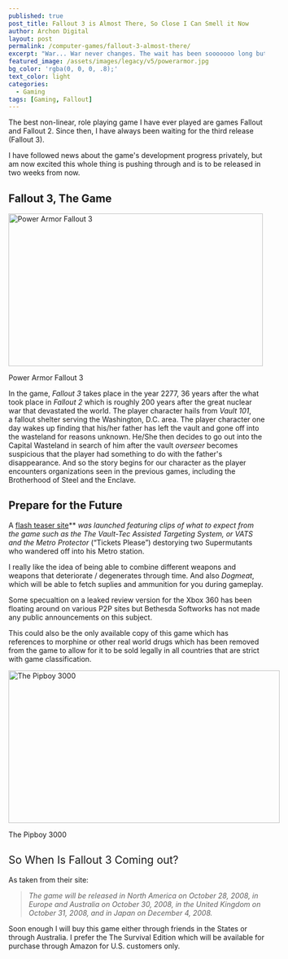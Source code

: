 ```yaml
---
published: true
post_title: Fallout 3 is Almost There, So Close I Can Smell it Now
author: Archon Digital
layout: post
permalink: /computer-games/fallout-3-almost-there/
excerpt: "War... War never changes. The wait has been sooooooo long but is definitely worth it. Fallout 3 will soon be released and Archon Digital will be ready as soon as it comes out in the U.S. market."
featured_image: /assets/images/legacy/v5/powerarmor.jpg
bg_color: 'rgba(0, 0, 0, .8);'
text_color: light
categories:
  - Gaming
tags: [Gaming, Fallout]
---
```

<p class="lead">The best non-linear, role playing game I have ever played are games Fallout and Fallout 2. Since then, I have always been waiting for the third release (Fallout 3).</p>

I have followed news about the game's development progress privately, but am now excited this whole thing is pushing through and is to be released in two weeks from now.<!--more-->

## Fallout 3, The Game

<div id="attachment_364" style="width: 510px" class="wp-caption alignnone">
  <a href="{{ site.baseurl }}/assets/images/legacy/v5/powerarmor.jpg"><img class="size-medium wp-image-364" title="powerarmor" src="{{ site.baseurl }}/assets/images/legacy/v5/powerarmor-500x300.jpg" alt="Power Armor Fallout 3" width="500" height="300" /></a><p class="wp-caption-text">
    Power Armor Fallout 3
  </p>
</div>

In the game, *Fallout 3* takes place in the year 2277, 36 years after the what took place in *Fallout 2* which is roughly 200 years after the great nuclear war that devastated the world. The player character hails from *Vault 101*, a fallout shelter serving the Washington, D.C. area. The player character one day wakes up finding that his/her father has left the vault and gone off into the wasteland for reasons unknown. He/She then decides to go out into the Capital Wasteland in search of him after the vault *overseer* becomes suspicious that the player had something to do with the father's disappearance. And so the story begins for our character as the player encounters organizations seen in the previous games, including the Brotherhood of Steel and the Enclave.

## Prepare for the Future

A <a href="http://prepareforthefuture.com/" target="_blank">flash teaser site</a>** **was launched featuring clips of what to expect from the game such as the The Vault-Tec Assisted Targeting System, or VATS and the Metro *Protector**<span style="font-style: normal;"> (&#8220;Tickets Please&#8221;) </span><span style="font-style: normal;">destorying two Supermutants who wandered off into his Metro station</span><span style="font-style: normal;">.</span>*

I really like the idea of being able to combine different weapons and weapons that deteriorate / degenerates through time. And also *Dogmeat*, which will be able to fetch suplies and ammunition for you during gameplay.

Some specualtion on a leaked review version for the Xbox 360 has been floating around on various P2P sites but Bethesda Softworks has not made any public announcements on this subject.

This could also be the only available copy of this game which has references to morphine or other real world drugs which has been removed from the game to allow for it to be sold legally in all countries that are strict with game classification.

<div id="attachment_363" style="width: 543px" class="wp-caption alignnone">
  <a href="{{ site.baseurl }}/assets/images/legacy/v5/fallout3pipboyskills0.jpg"><img class="size-medium wp-image-363" title="fallout3pipboyskills0" src="{{ site.baseurl }}/assets/images/legacy/v5/fallout3pipboyskills0-533x300.jpg" alt="The Pipboy 3000" width="533" height="300" /></a><p class="wp-caption-text">
    The Pipboy 3000
  </p>
</div>

## <span style="font-weight: normal;">So When Is Fallout 3 Coming out?</span>

As taken from their site:

> *The game will be released in North America on October 28, 2008, in Europe and Australia on October 30, 2008, in the United Kingdom on October 31, 2008, and in Japan on December 4, 2008.*

Soon enough I will buy this game either through friends in the States or through Australia. I prefer the The Survival Edition which will be available for purchase through Amazon for U.S. customers only.